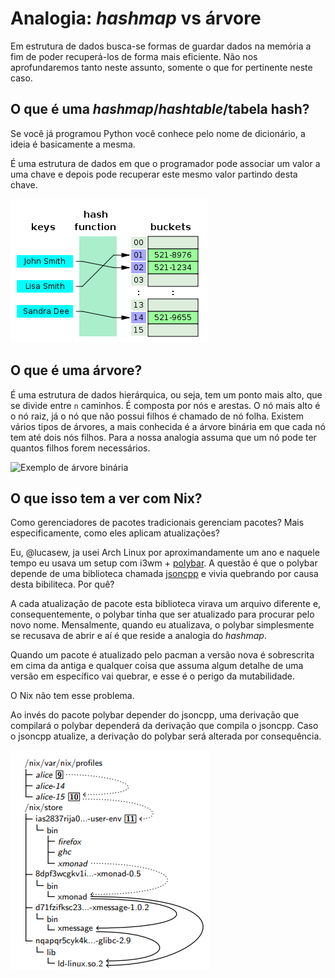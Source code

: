 # Analogia: _hashmap_ vs árvore

Em estrutura de dados busca-se formas de guardar dados na memória a fim de poder recuperá-los de forma mais eficiente. Não nos 
aprofundaremos tanto neste assunto, somente o que for pertinente neste caso.

## O que é uma _hashmap_/_hashtable_/tabela hash?

Se você já programou Python você conhece pelo nome de dicionário, a ideia é basicamente a mesma.

É uma estrutura de dados em que o programador pode associar um valor a uma chave e depois pode recuperar este mesmo valor partindo desta chave.

![Exemplo do wikipédia para deixar mais ilustrativo](assets/315px-Hash_table_3_1_1_0_1_0_0_SP.svg.png)

## O que é uma árvore?

É uma estrutura de dados hierárquica, ou seja, tem um ponto mais alto, que se divide entre `n` caminhos. É composta por nós e arestas. O nó mais alto é o nó raiz, já o nó que não possui filhos é chamado de nó folha. Existem vários tipos de árvores, a mais conhecida é a árvore binária em que cada nó tem até dois nós filhos. Para a nossa analogia assuma que um nó pode ter quantos filhos forem necessários.

![Exemplo de árvore binária](assets/binary_tree-1.png)

## O que isso tem a ver com Nix?

Como gerenciadores de pacotes tradicionais gerenciam pacotes? Mais especificamente, como eles aplicam atualizações?

Eu, @lucasew, ja usei Arch Linux por aproximandamente um ano e naquele tempo eu usava um setup com i3wm + [polybar](https://aur.archlinux.org/packages/polybar/). A questão é que o polybar depende de uma biblioteca chamada [jsoncpp](https://archlinux.org/packages/extra/x86_64/jsoncpp/) e vivia quebrando por causa desta bibiliteca. Por quê?

A cada atualização de pacote esta biblioteca virava um arquivo diferente e, consequentemente, o polybar tinha que ser atualizado para procurar pelo novo nome. Mensalmente, quando eu atualizava, o polybar simplesmente se recusava de abrir e aí é que reside a analogia do _hashmap_.

Quando um pacote é atualizado pelo pacman a versão nova é sobrescrita em cima da antiga e qualquer coisa que assuma algum detalhe de uma versão em específico vai quebrar, e esse é o perigo da mutabilidade.

O Nix não tem esse problema.

Ao invés do pacote polybar depender do jsoncpp, uma derivação que compilará o polybar dependerá da derivação que compila o jsoncpp. Caso o jsoncpp atualize, a derivação do polybar será alterada por consequência.

![Exemplo que pode ser encontrado na tese sobre o NixOS](assets/ex-nix-path-tese-nixos.png)
